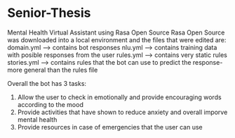# Senior-Thesis
Mental Health Virtual Assistant using Rasa Open Source
Rasa Open Source was downloaded into a local environment and the files that were edited are: 
domain.yml --> contains bot responses 
nlu.yml --> contains training data with posible responses from the user
rules.yml --> contains very static rules
stories.yml --> contains rules that the bot can use to predict the response-more general than the rules file

Overall the bot has 3 tasks: 
1. Allow the user to check in emotionally and provide encouraging words according to the mood
2. Provide activities that have shown to reduce anxiety and overall imporve mental health
3. Provide resources in case of emergencies that the user can use
